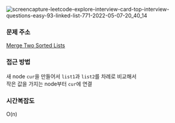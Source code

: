 ![screencapture-leetcode-explore-interview-card-top-interview-questions-easy-93-linked-list-771-2022-05-07-20_40_14](https://user-images.githubusercontent.com/70676475/167252716-ad16baf7-9a62-4ff2-91f9-9ae0d5b567ac.png)

### 문제 주소
[Merge Two Sorted Lists](https://leetcode.com/explore/interview/card/top-interview-questions-easy/93/linked-list/771/)

### 접근 방법
새 node `cur`을 만들어서 `list1`과 `list2`를 차례로 비교해서  
작은 값을 가지는 node부터 `cur`에 연결

### 시간복잡도
O(n)